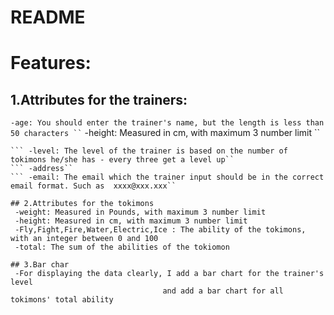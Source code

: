 # README

# Features:
## 1.Attributes for the trainers:
``` -age: You should enter the trainer's name, but the length is less than 50 characters ``
``` -height: Measured in cm, with maximum 3 number limit ``
``` -weight: Measured in Pounds, with maximum 3 number limit
``` -level: The level of the trainer is based on the number of tokimons he/she has - every three get a level up``
``` -address``
``` -email: The email which the trainer input should be in the correct email format. Such as  xxxx@xxx.xxx``

## 2.Attributes for the tokimons
 -weight: Measured in Pounds, with maximum 3 number limit
 -height: Measured in cm, with maximum 3 number limit
 -Fly,Fight,Fire,Water,Electric,Ice : The ability of the tokimons, with an integer between 0 and 100
 -total: The sum of the abilities of the tokiomon

## 3.Bar char
 -For displaying the data clearly, I add a bar chart for the trainer's level
                                  and add a bar chart for all tokimons' total ability
